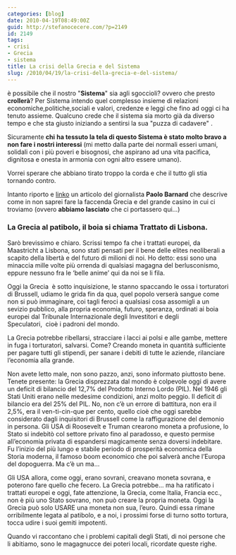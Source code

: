 ```yaml
---
categories: [blog]
date: 2010-04-19T08:49:00Z
guid: http://stefanocecere.com/?p=2149
id: 2149
tags:
- crisi
- Grecia
- sistema
title: La crisi della Grecia e del Sistema
slug: /2010/04/19/la-crisi-della-grecia-e-del-sistema/
---
```


è possibile che il nostro "**Sistema**" sia agli sgoccioli? ovvero che presto **crollerà**? Per Sistema intendo quel complesso insieme di relazioni economiche,politiche,sociali e valori, credenze e leggi che fino ad oggi ci ha tenuto assieme. Qualcuno crede che il sistema sia morto già da diverso tempo e che sta giusto iniziando a sentirsi la sua "puzza di cadavere" .

Sicuramente **chi** **ha tessuto la tela di questo Sistema è stato molto bravo a non fare i nostri interessi** (mi metto dalla parte dei normali esseri umani, solidali con i più poveri e bisognosi, che aspirano ad una vita pacifica, dignitosa e onesta in armonia con ogni altro essere umano).

Vorrei sperare che abbiano tirato troppo la corda e che il tutto gli stia tornando contro.

Intanto riporto e [linko](http://paolobarnard.info/intervento_mostra_go.php?id=179) un articolo del giornalista **Paolo Barnard** che descrive come in non saprei fare la faccenda Grecia e del grande casino in cui ci troviamo (ovvero **abbiamo lasciato** che ci portassero qui…)


  


### La Grecia al patibolo, il boia si chiama Trattato di Lisbona.

</a>

Sarò brevissimo e chiaro. Scrissi tempo fa che i trattati europei, da Maastricht a Lisbona, sono stati pensati per il bene delle elites neoliberali a scapito della libertà e del futuro di milioni di noi. Ho detto: essi sono una minaccia mille volte più orrenda di qualsiasi magagna del berlusconismo, eppure nessuno fra le ‘belle anime’ qui da noi se li fila.

Oggi la Grecia  è sotto inquisizione, le stanno spaccando le ossa i torturatori di Brussell, udiamo le grida fin da qua, quel popolo verserà sangue come non si può immaginare, coi tagli feroci a qualsiasi cosa assomigli a un sevizio pubblico, alla propria economia, futuro, speranza, ordinati ai boia europei dal Tribunale Internazionale degli Investitori e degli Speculatori,  cioè i padroni del mondo.

La Grecia potrebbe ribellarsi, stracciare i lacci ai polsi e alle gambe, mettere in fuga i torturatori, salvarsi. Come? Creando moneta in quantità sufficiente per pagare tutti gli stipendi, per sanare i debiti di tutte le aziende, rilanciare l’economia alla grande.

Non avete letto male, non sono pazzo, anzi, sono informato piuttosto bene. Tenete presente: la Grecia disprezzata dal mondo è colpevole oggi di avere un deficit di bilancio del 12,7% del Prodotto Interno Lordo (PIL). Nel 1946 gli Stati Uniti erano nelle medesime condizioni, anzi molto peggio. Il deficit di bilancio era del 25% del PIL. No, non c’è un errore di battitura, non era il 2,5%, era il ven-ti-cin-que per cento, quello cioè che oggi sarebbe considerato dagli inquisitori di Brussell come la raffigurazione del demonio in persona. Gli USA di Roosevelt e Truman crearono moneta a profusione, lo Stato si indebitò col settore privato fino al paradosso, e questo permise all’economia privata di espandersi magicamente senza doversi indebitare. Fu l’inizio del più lungo e stabile periodo di prosperità economica della Storia moderna, il famoso boom economico che poi salverà anche l’Europa del dopoguerra. Ma c’è un ma…

Gli USA allora, come oggi, erano sovrani, creavano moneta sovrana, e poterono fare quello che fecero. La Grecia potrebbe… ma ha ratificato i trattati europei e oggi, fate attenzione, la Grecia, come Italia, Francia ecc., non è più uno Stato sovrano, non può creare la propria moneta. Oggi la Grecia può solo USARE una moneta non sua, l’euro. Quindi essa rimane orribilmente legata al patibolo, e a noi, i prossimi forse di turno sotto tortura, tocca udire i suoi gemiti impotenti.

Quando vi raccontano che i problemi capitali degli Stati, di noi persone che li abitiamo, sono le magagnucce dei poteri locali, ricordate queste righe.